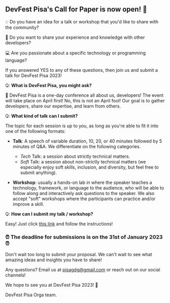 ## **DevFest Pisa's Call for Paper is now open! 🎉**

💡 Do you have an idea for a talk or workshop that you'd like to share with the community?

👤 Do you want to share your experience and knowledge with other developers?

💻 Are you passionate about a specific technology or programming language?

If you answered YES to any of these questions, then join us and submit a talk for DevFest Pisa 2023!

Q: **What is DevFest Pisa, you might ask?**

📅 DevFest Pisa is a one-day conference all about us, developers! The event will take place on April first! No, this is not an April fool! Our goal is to gather developers, share our expertise, and learn from others.

Q: **What kind of talk can I submit?**

The topic for each session is up to you, as long as you're able to fit it into one of the following formats:

- **Talk**: A speech of variable duration, 10, 20, or 40 minutes followed by 5 minutes of Q&A. We differentiate on the following categories.

  - _Tech_ Talk: a session about strictly technical matters.
  - _Soft_ Talk: a session about non-strictly technical matters (we especially enjoy soft skills, inclusion, and diversity, but feel free to submit anything).

- **Workshop**: usually a hands-on lab in where the speaker teaches a technology, framework, or language to the audience, who will be able to follow along and interactively ask questions to the speaker. We also accept "soft" workshops where the participants can practice and/or improve a skill.

Q: **How can I submit my talk / workshop?**

Easy! Just click [this link](https://sessionize.com/devfest-pisa-2023) and follow the instructions!

### ⏰ The deadline for submissions is on the 31st of January 2023 ⏰

Don't wait too long to submit your proposal. We can't wait to see what amazing ideas and insights you have to share!

Any questions? Email us at [pisagdg@gmail.com](mailto:pisagdg+devfest@gmail.com) or reach out on our social channels!

We hope to see you at DevFest Pisa 2023! 🤗

DevFest Pisa Orga team.
